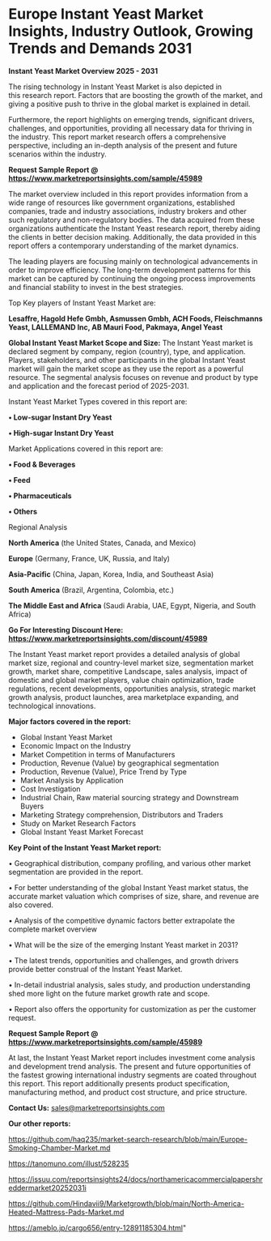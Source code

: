 # Europe Instant Yeast Market Insights, Industry Outlook, Growing Trends and Demands 2031

<Strong> Instant Yeast Market Overview 2025 - 2031</strong>

The rising technology in Instant Yeast Market is also depicted in this research report. Factors that are boosting the growth of the market, and giving a positive push to thrive in the global market is explained in detail.

Furthermore, the report highlights on emerging trends, significant drivers, challenges, and opportunities, providing all necessary data for thriving in the industry. This report market research offers a comprehensive perspective, including an in-depth analysis of the present and future scenarios within the industry.

<strong>Request Sample Report @ <a href=https://www.marketreportsinsights.com/sample/45989>https://www.marketreportsinsights.com/sample/45989</a></strong>

The market overview included in this report provides information from a wide range of resources like government organizations, established companies, trade and industry associations, industry brokers and other such regulatory and non-regulatory bodies. The data acquired from these organizations authenticate the Instant Yeast research report, thereby aiding the clients in better decision making. Additionally, the data provided in this report offers a contemporary understanding of the market dynamics.

The leading players are focusing mainly on technological advancements in order to improve efficiency. The long-term development patterns for this market can be captured by continuing the ongoing process improvements and financial stability to invest in the best strategies.

Top Key players of Instant Yeast Market are:

<strong>Lesaffre, Hagold Hefe Gmbh, Asmussen Gmbh, ACH Foods, Fleischmanns Yeast, LALLEMAND Inc, AB Mauri Food, Pakmaya, Angel Yeast</strong>

<strong><b>Global Instant Yeast Market Scope and Size:</b></strong>
The Instant Yeast market is declared segment by company, region (country), type, and application. Players, stakeholders, and other participants in the global Instant Yeast market will gain the market scope as they use the report as a powerful resource. The segmental analysis focuses on revenue and product by type and application and the forecast period of 2025-2031.

Instant Yeast Market Types covered in this report are:

<strong>•  Low-sugar Instant Dry Yeast

•  High-sugar Instant Dry Yeast</strong>

Market Applications covered in this report are:

<strong>•  Food & Beverages

•  Feed

•  Pharmaceuticals

•  Others</strong> 

Regional Analysis

<strong>North America</strong> (the United States, Canada, and Mexico)

<strong>Europe</strong> (Germany, France, UK, Russia, and Italy)

<strong>Asia-Pacific</strong> (China, Japan, Korea, India, and Southeast Asia)

<strong>South America</strong> (Brazil, Argentina, Colombia, etc.)

<strong>The Middle East and Africa</strong> (Saudi Arabia, UAE, Egypt, Nigeria, and South Africa)

<strong>Go For Interesting Discount Here: <a href=https://www.marketreportsinsights.com/discount/45989>https://www.marketreportsinsights.com/discount/45989</a></strong>

The Instant Yeast market report provides a detailed analysis of global market size, regional and country-level market size, segmentation market growth, market share, competitive Landscape, sales analysis, impact of domestic and global market players, value chain optimization, trade regulations, recent developments, opportunities analysis, strategic market growth analysis, product launches, area marketplace expanding, and technological innovations.

<strong><b>Major factors covered in the report:</b></strong>
<ul>
  <li>Global Instant Yeast Market </li>
  <li>Economic Impact on the Industry</li>
  <li>Market Competition in terms of Manufacturers</li>
  <li>Production, Revenue (Value) by geographical segmentation</li>
  <li>Production, Revenue (Value), Price Trend by Type</li>
  <li>Market Analysis by Application</li>
  <li>Cost Investigation</li>
  <li>Industrial Chain, Raw material sourcing strategy and Downstream Buyers</li>
  <li>Marketing Strategy comprehension, Distributors and Traders</li>
  <li>Study on Market Research Factors</li>
  <li>Global Instant Yeast Market Forecast</li>
</ul>

<strong><b>Key Point of the Instant Yeast Market report:</b></strong>

• Geographical distribution, company profiling, and various other market segmentation are provided in the report.

• For better understanding of the global Instant Yeast market status, the accurate market valuation which comprises of size, share, and revenue are also covered.

• Analysis of the competitive dynamic factors better extrapolate the complete market overview

• What will be the size of the emerging Instant Yeast market in 2031?

• The latest trends, opportunities and challenges, and growth drivers provide better construal of the Instant Yeast Market.

• In-detail industrial analysis, sales study, and production understanding shed more light on the future market growth rate and scope.

• Report also offers the opportunity for customization as per the customer request.

<strong>Request Sample Report @ <a href=https://www.marketreportsinsights.com/sample/45989>https://www.marketreportsinsights.com/sample/45989</a></strong>

At last, the Instant Yeast Market report includes investment come analysis and development trend analysis. The present and future opportunities of the fastest growing international industry segments are coated throughout this report. This report additionally presents product specification, manufacturing method, and product cost structure, and price structure.

<strong>Contact Us:</strong>
sales@marketreportsinsights.com

<strong>Our other reports:</strong>

<a href=https://github.com/haq235/market-search-research/blob/main/Europe-Smoking-Chamber-Market.md>https://github.com/haq235/market-search-research/blob/main/Europe-Smoking-Chamber-Market.md</a>

<a href=https://tanomuno.com/illust/528235>https://tanomuno.com/illust/528235</a>

<a href=https://issuu.com/reportsinsights24/docs/northamericacommercialpapershreddermarket20252031i>https://issuu.com/reportsinsights24/docs/northamericacommercialpapershreddermarket20252031i</a>

<a href=https://github.com/Hindavii9/Marketgrowth/blob/main/North-America-Heated-Mattress-Pads-Market.md>https://github.com/Hindavii9/Marketgrowth/blob/main/North-America-Heated-Mattress-Pads-Market.md</a>

<a href=https://ameblo.jp/cargo656/entry-12891185304.html>https://ameblo.jp/cargo656/entry-12891185304.html</a>"
